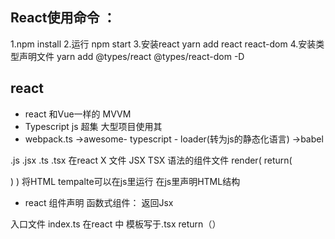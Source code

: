 ## React使用命令 ：
  1.npm install
  2.运行  npm start
  3.安装react  yarn add react react-dom
  4.安装类型声明文件   yarn add @types/react @types/react-dom -D



## react 
  - react 和Vue一样的 MVVM
  - Typescript js 超集  大型项目使用其
  - webpack.ts ->awesome- typescript - loader(转为js的静态化语言) ->babel
  
  .js .jsx     .ts  .tsx
在react X 文件 JSX TSX 语法的组件文件
  render(
    return(
      <div />
    )
  ) 将HTML  tempalte可以在js里运行  在js里声明HTML结构


- react 组件声明
  函数式组件： 返回Jsx
  






入口文件 index.ts
 在react 中 模板写于.tsx return（）